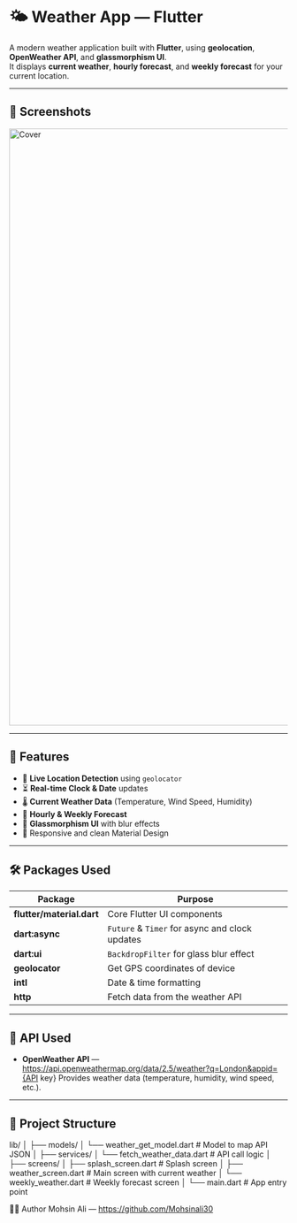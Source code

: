 # 🌤 Weather App — Flutter

A modern weather application built with **Flutter**, using **geolocation**, **OpenWeather API**, and **glassmorphism UI**.  
It displays **current weather**, **hourly forecast**, and **weekly forecast** for your current location.

---

## 📸 Screenshots

<img width="1080" height="1080" alt="Cover" src="https://github.com/user-attachments/assets/e317d847-460a-4fef-8195-4d5db9cddb47" />


---

## 🚀 Features
- 📍 **Live Location Detection** using `geolocator`
- ⏳ **Real-time Clock & Date** updates
- 🌡 **Current Weather Data** (Temperature, Wind Speed, Humidity)
- 📅 **Hourly & Weekly Forecast**
- 🎨 **Glassmorphism UI** with blur effects
- 📱 Responsive and clean Material Design

---

## 🛠 Packages Used
| Package                   | Purpose |
|---------------------------|-----------------------------------------------|
| **flutter/material.dart** | Core Flutter UI components |
| **dart:async**            | `Future` & `Timer` for async and clock updates |
| **dart:ui**               | `BackdropFilter` for glass blur effect |
| **geolocator**            | Get GPS coordinates of device |
| **intl**                  | Date & time formatting |
| **http**                  | Fetch data from the weather API |

---

## 🔗 API Used
- **OpenWeather API** — https://api.openweathermap.org/data/2.5/weather?q=London&appid={API key} 
  Provides weather data (temperature, humidity, wind speed, etc.).

---

## 📂 Project Structure
lib/
│
├── models/
│ └── weather_get_model.dart # Model to map API JSON
│
├── services/
│ └── fetch_weather_data.dart # API call logic
│
├── screens/
│ ├── splash_screen.dart # Splash screen
│ ├── weather_screen.dart # Main screen with current weather
│ └── weekly_weather.dart # Weekly forecast screen
│
└── main.dart # App entry point


👨‍💻 Author
Mohsin Ali — https://github.com/Mohsinali30






